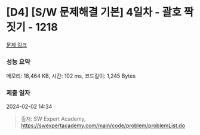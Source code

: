 # [D4] [S/W 문제해결 기본] 4일차 - 괄호 짝짓기 - 1218 

[문제 링크](https://swexpertacademy.com/main/code/problem/problemDetail.do?contestProbId=AV14eWb6AAkCFAYD) 

### 성능 요약

메모리: 18,464 KB, 시간: 102 ms, 코드길이: 1,245 Bytes

### 제출 일자

2024-02-02 14:34



> 출처: SW Expert Academy, https://swexpertacademy.com/main/code/problem/problemList.do